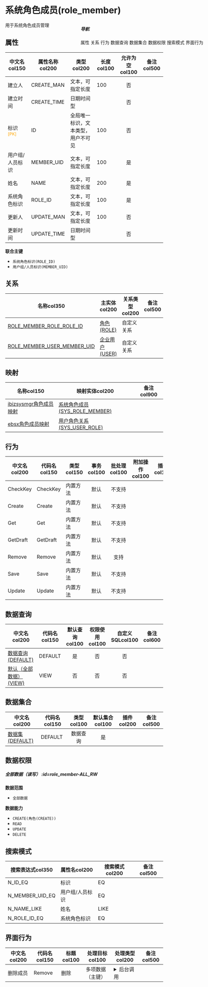 # 系统角色成员(role_member)  <!-- {docsify-ignore-all} -->


用于系统角色成员管理


## 属性
|    中文名col150 | 属性名称col200           | 类型col200     | 长度col100    |允许为空col100    |  备注col500  |
| --------   |------------| -----  | -----  | :----: | -------- |
|建立人|CREATE_MAN|文本，可指定长度|100|否||
|建立时间|CREATE_TIME|日期时间型||否||
|标识<sup class="footnote-symbol"><font color=orange>[PK]</font></sup>|ID|全局唯一标识，文本类型，用户不可见|100|否||
|用户组/人员标识|MEMBER_UID|文本，可指定长度|100|是||
|姓名|NAME|文本，可指定长度|200|是||
|系统角色标识|ROLE_ID|文本，可指定长度|100|是||
|更新人|UPDATE_MAN|文本，可指定长度|100|否||
|更新时间|UPDATE_TIME|日期时间型||否||

<p class="panel-title"><b>联合主键</b></p>

  * `系统角色标识(ROLE_ID)`
  * `用户组/人员标识(MEMBER_UID)`

## 关系

<el-row>
<el-tabs v-model="show_der">
<el-tab-pane label="从关系" name="minor">

|  名称col350   | 主实体col200   | 关系类型col200   |    备注col500  |
| -------- |---------- |-----------|----- |
|[ROLE_MEMBER_ROLE_ROLE_ID](der/ROLE_MEMBER_ROLE_ROLE_ID)|[角色(ROLE)](module/Base/role)|自定义关系||
|[ROLE_MEMBER_USER_MEMBER_UID](der/ROLE_MEMBER_USER_MEMBER_UID)|[企业用户(USER)](module/Base/user)|自定义关系||

</el-tab-pane>
</el-tabs>
</el-row>

## 映射
| 名称col150    | 映射实体col200   | 备注col900  |
| -------- |----------  |----- |
|[ibizsysmgr角色成员映射](module/Base/role_member/demap/DEMap)|[系统角色成员(SYS_ROLE_MEMBER)](module/ibizsysmgr/sys_role_member)||
|[ebsx角色成员映射](module/Base/role_member/demap/DEMap2)|[用户角色关系(SYS_USER_ROLE)](module/ebsx/UserRole)||

## 行为
| 中文名col200    | 代码名col150    | 类型col150    | 事务col100   | 批处理col100   | 附加操作col100  | 插件col150    |  备注col300  |
| -------- |---------- |----------- |:----:|:----:|---------| ----- | ----- |
|CheckKey|CheckKey|内置方法|默认|不支持||||
|Create|Create|内置方法|默认|不支持||||
|Get|Get|内置方法|默认|不支持||||
|GetDraft|GetDraft|内置方法|默认|不支持||||
|Remove|Remove|内置方法|默认|支持||||
|Save|Save|内置方法|默认|不支持||||
|Update|Update|内置方法|默认|不支持||||

## 数据查询
| 中文名col200    | 代码名col150    | 默认查询col100 | 权限使用col100 | 自定义SQLcol100 |  备注col600|
| --------  | --------   | :----:  |:----:  | :----:  |----- |
|[数据查询(DEFAULT)](module/Base/role_member/query/Default)|DEFAULT|是|否 |否 ||
|[默认（全部数据）(VIEW)](module/Base/role_member/query/View)|VIEW|否|否 |否 ||

## 数据集合
| 中文名col200  | 代码名col150  | 类型col100 | 默认集合col100 |   插件col200|   备注col500|
| --------  | --------   | :----:   | :----:   | ----- |----- |
|[数据集(DEFAULT)](module/Base/role_member/dataset/Default)|DEFAULT|数据查询|是|||

## 数据权限

##### 全部数据（读写） :id=role_member-ALL_RW

<p class="panel-title"><b>数据范围</b></p>

* `全部数据`

<p class="panel-title"><b>数据能力</b></p>

* `CREATE(角色(CREATE))`
* `READ`
* `UPDATE`
* `DELETE`




## 搜索模式
|   搜索表达式col350   |    属性名col200    |    搜索模式col200        |备注col500  |
| -------- |------------|------------|------|
|N_ID_EQ|标识|EQ||
|N_MEMBER_UID_EQ|用户组/人员标识|EQ||
|N_NAME_LIKE|姓名|LIKE||
|N_ROLE_ID_EQ|系统角色标识|EQ||

## 界面行为
|  中文名col200 |  代码名col150 |  标题col100   |     处理目标col100   |    处理类型col200        |  备注col500       |
| --------| --------| -------- |------------|------------|------------|
| 删除成员 | Remove | 删除 |多项数据（主键）|<details><summary>后台调用</summary>[Remove](#行为)||

<div style="display: block; overflow: hidden; position: fixed; top: 140px; right: 100px;">

##### 导航
<el-anchor >
<el-anchor-link :href="`#/module/Base/role_member?id=属性`">
  属性
</el-anchor-link>
<el-anchor-link :href="`#/module/Base/role_member?id=关系`">
  关系
</el-anchor-link>
<el-anchor-link :href="`#/module/Base/role_member?id=行为`">
  行为
</el-anchor-link>
<el-anchor-link :href="`#/module/Base/role_member?id=数据查询`">
  数据查询
</el-anchor-link>
<el-anchor-link :href="`#/module/Base/role_member?id=数据集合`">
  数据集合
</el-anchor-link>
<el-anchor-link :href="`#/module/Base/role_member?id=数据权限`">
  数据权限
</el-anchor-link>
<el-anchor-link :href="`#/module/Base/role_member?id=搜索模式`">
  搜索模式
</el-anchor-link>
<el-anchor-link :href="`#/module/Base/role_member?id=界面行为`">
  界面行为
</el-anchor-link>
</el-anchor>
</div>

<script>
 const { createApp } = Vue
  createApp({
    data() {
      return {
show_der:'minor',


      }
    },
    methods: {
    }
  }).use(ElementPlus).mount('#app')
</script>